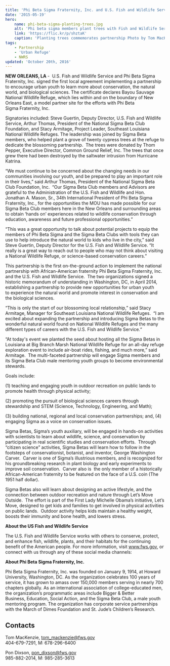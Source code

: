 ```yaml
---
title: 'Phi Beta Sigma Fraternity, Inc. and U.S. Fish and Wildlife Service Join Forces to Engage Urban Youth in Outdoor Education and Recreation at Bayou Sauvage National Wildlife Refuge'
date: '2015-05-19'
hero:
    name: phi-beta-sigma-planting-trees.jpg
    alt: 'Phi beta sigma members plant trees with Fish and Wildlife Service employees.'
    link: 'https://flic.kr/p/shztaK'
    caption: 'Planting trees commemorates partnership Photo by Tom MacKenzie, USFWS.'
tags:
    - Partnership
    - 'Urban Refuge'
    - NWRS
updated: 'October 20th, 2016'
---
```


**NEW ORLEANS, LA** -  U.S. Fish and Wildlife Service and Phi Beta Sigma Fraternity, Inc. signed the first local agreement implementing a partnership to encourage urban youth to learn more about conservation, the natural world, and biological sciences. The certificate declares Bayou Sauvage National Wildlife Refuge, which lies within and on the boundary of New Orleans East, a model partner site for the efforts with Phi Beta Sigma Fraternity, Inc.

Signatories included: Steve Guertin, Deputy Director, U.S. Fish and Wildlife Service, Arthur Thomas, President of the National Sigma Beta Club Foundation, and Stacy Armitage, Project Leader, Southeast Louisiana National Wildlife Refuges. The leadership was joined by Sigma Beta members, who helped plant a grove of twenty cypress trees at the refuge to dedicate the blossoming partnership.  The trees were donated by Thom Pepper, Executive Director, Common Ground Relief, Inc. The trees that once grew there had been destroyed by the saltwater intrusion from Hurricane Katrina.  

“We must continue to be concerned about the changing needs in our communities involving our youth, and be prepared to play an important role in their lives,” said Arthur Thomas, President of the National Sigma Beta Club Foundation, Inc.  “Our Sigma Beta Club members and Advisors are grateful to the Administration of the U.S. Fish and Wildlife and Hon. Jonathan A. Mason, Sr., 34th International President of Phi Beta Sigma Fraternity, Inc., for the opportunities the MOU has made possible for our Sigma Beta Club members here in the New Orleans and surrounding areas to obtain ‘hands on’ experiences related to wildlife conservation through education, awareness and future professional opportunities.” 

“This was a great opportunity to talk about potential projects to equip the members of Phi Beta Sigma and the Sigma Beta Clubs with tools they can use to help introduce the natural world to kids who live in the city,” said Steve Guertin, Deputy Director for the U.S. Fish and Wildlife Service. “It really is a great way to reach out to people who may not think about visiting a National Wildlife Refuge, or science-based conservation careers.”

This partnership is the first on-the-ground action to implement the national partnership with African-American fraternity Phi Beta Sigma Fraternity, Inc. and the U.S. Fish and Wildlife Service.  The two organizations signed a historic memorandum of understanding in Washington, DC, in April 2014, establishing a partnership to provide new opportunities for urban youth to experience the natural world and promote interest in conservation and the biological sciences.

“This is only the start of our blossoming local relationship,” said Stacy Armitage, Manager for Southeast Louisiana National Wildlife Refuges.  “I am excited about expanding the partnership and introducing Sigma Betas to the wonderful natural world found on National Wildlife Refuges and the many different types of careers with the U.S. Fish and Wildlife Service.“

“At today's event we planted the seed about hosting all the Sigma Betas in Louisiana at Big Branch Marsh National Wildlife Refuge for an all-day refuge exploration event to include air-boat rides, fishing, and much more,” said Armitage.  The multi-faceted partnership will engage Sigma members and its Sigma Beta Club male mentoring youth groups to become environmental stewards. 

Goals include: 

(1) teaching and engaging youth in outdoor recreation on public lands to promote health through physical activity; 

(2) promoting the pursuit of biological sciences careers through stewardship and STEM (Science, Technology, Engineering, and Math); 

(3) building national, regional and local conservation partnerships; and, (4) engaging Sigma as a voice on conservation issues.

Sigma Betas, Sigma’s youth auxiliary, will be engaged in hands-on activities with scientists to learn about wildlife, science, and conservation by participating in real scientific studies and conservation efforts.  Through “citizen science” activities, Sigma Betas will learn how to follow in the footsteps of conservationist, botanist, and inventor, George Washington Carver.  Carver is one of Sigma’s illustrious members, and is recognized for his groundbreaking research in plant biology and early experiments to improve soil conservation.  Carver also is  the only member of a historically African-American fraternity to be featured on the face of a U.S. coin (The 1951 half dollar). 

Sigma Betas also will learn about designing an active lifestyle, and the connection between outdoor recreation and nature through Let’s Move Outside.  The effort is part of the First Lady Michelle Obama’s initiative, Let’s Move, designed to get kids and families to get involved in physical activities on public lands.  Outdoor activity helps kids maintain a healthy weight, boosts their immunity and bone health, and lowers stress.

**About the US Fish and Wildlife Service**

The U.S. Fish and Wildlife Service works with others to conserve, protect, and enhance fish, wildlife, plants, and their habitats for the continuing benefit of the American people. For more information, visit www.fws.gov, or connect with us through any of these social media channels:

**About Phi Beta Sigma Fraternity, Inc.**

Phi Beta Sigma Fraternity, Inc. was founded on January 9, 1914, at Howard University, Washington, DC. As the organization celebrates 100 years of service, it has grown to amass over 150,000 members serving in nearly 700 chapters globally. As an international association of college-educated men, the organization’s programmatic areas include Bigger & Better Business, Education, Social Action, and the Sigma Beta Club, a male youth mentoring program. The organization has corporate service partnerships with the March of Dimes Foundation and St. Jude’s Children’s Research.

## Contacts

Tom MacKenzie, tom_mackenzie@fws.gov  
404-679-7291, M: 678-296-6400 

Pon Dixson, pon_dixson@fws.gov  
985-882-2014, M: 985-285-3613
